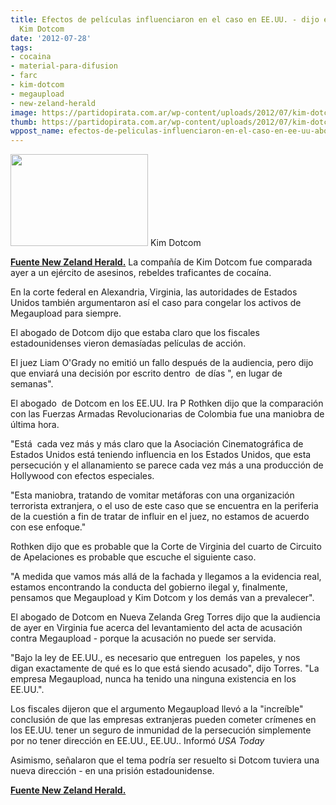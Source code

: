```yaml
---
title: Efectos de películas influenciaron en el caso en EE.UU. - dijo el abogado de
  Kim Dotcom
date: '2012-07-28'
tags:
- cocaina
- material-para-difusion
- farc
- kim-dotcom
- megaupload
- new-zeland-herald
image: https://partidopirata.com.ar/wp-content/uploads/2012/07/kim-dotcom_220x147.jpg
thumb: https://partidopirata.com.ar/wp-content/uploads/2012/07/kim-dotcom_220x147-150x147.jpg
wppost_name: efectos-de-peliculas-influenciaron-en-el-caso-en-ee-uu-abogado-de-kim-dotcom
---
```


<a href="https://partidopirata.com.ar/wp-content/uploads/2012/07/kim-dotcom_220x147.jpg"><img class="size-full wp-image-5637" title="kim-dotcom_220x147" src="https://partidopirata.com.ar/wp-content/uploads/2012/07/kim-dotcom_220x147.jpg" alt="" width="220" height="147" /></a> Kim Dotcom


<strong><a href="http://www.nzherald.co.nz/nz/news/article.cfm?c_id=1&amp;objectid=10822879" target="_blank">Fuente New Zeland Herald.</a></strong>
La compañía de Kim Dotcom fue comparada ayer a un ejército de asesinos, rebeldes traficantes de cocaína.

En la corte federal en Alexandria, Virginia, las autoridades de Estados Unidos también argumentaron así el caso para congelar los activos de Megaupload para siempre.

El abogado de Dotcom dijo que estaba claro que los fiscales estadounidenses vieron demasíadas películas de acción.

El juez Liam O'Grady no emitió un fallo después de la audiencia, pero dijo que enviará una decisión por escrito dentro  de días ", en lugar de semanas".

El abogado  de Dotcom en los EE.UU. Ira P Rothken dijo que la comparación con las Fuerzas Armadas Revolucionarias de Colombia fue una maniobra de última hora.

"Está  cada vez más y más claro que la Asociación Cinematográfica de Estados Unidos está teniendo influencia en los Estados Unidos, que esta persecución y el allanamiento se parece cada vez más a una producción de Hollywood con efectos especiales.

"Esta maniobra, tratando de vomitar metáforas con una organización terrorista extranjera, o el uso de este caso que se encuentra en la periferia de la cuestión a fin de tratar de influir en el juez, no estamos de acuerdo con ese enfoque."

Rothken dijo que es probable que la Corte de Virginia del cuarto de Circuito de Apelaciones es probable que escuche el siguiente caso.

"A medida que vamos más allá de la fachada y llegamos a la evidencia real, estamos encontrando la conducta del gobierno ilegal y, finalmente, pensamos que Megaupload y Kim Dotcom y los demás van a prevalecer".

El abogado de Dotcom en Nueva Zelanda Greg Torres dijo que la audiencia de ayer en Virginia fue acerca del levantamiento del acta de acusación contra Megaupload - porque la acusación no puede ser servida.

"Bajo la ley de EE.UU., es necesario que entreguen  los papeles, y nos digan exactamente de qué es lo que está siendo acusado", dijo Torres. "La empresa Megaupload, nunca ha tenido una ninguna existencia en los EE.UU.".

Los fiscales dijeron que el argumento Megaupload llevó a la "increíble" conclusión de que las empresas extranjeras pueden cometer crímenes en los EE.UU. tener un seguro de inmunidad de la persecución simplemente por no tener dirección en EE.UU., EE.UU.. Informó <em>USA Today</em>

Asimismo, señalaron que el tema podría ser resuelto si Dotcom tuviera una nueva dirección - en una prisión estadounidense.

<strong><a href="http://www.nzherald.co.nz/nz/news/article.cfm?c_id=1&amp;objectid=10822879" target="_blank">Fuente New Zeland Herald.</a></strong>
